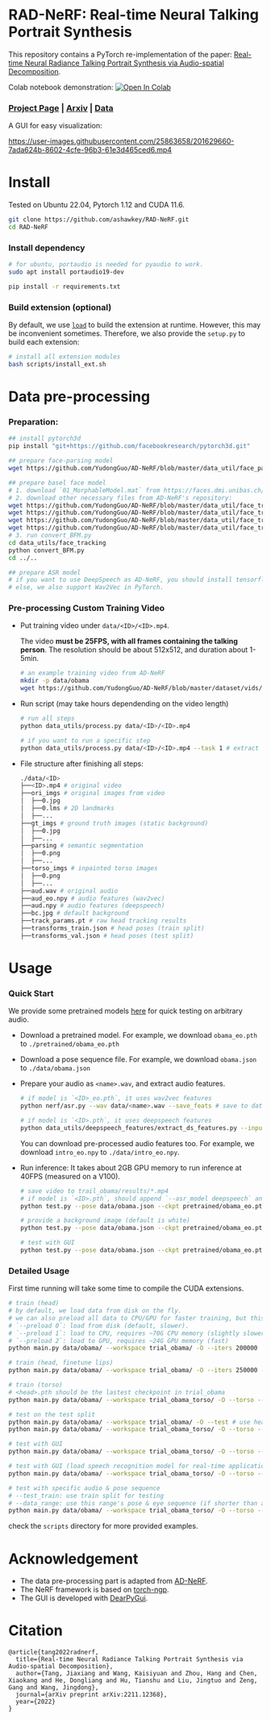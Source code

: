 # RAD-NeRF: Real-time Neural Talking Portrait Synthesis

This repository contains a PyTorch re-implementation of the paper: [Real-time Neural Radiance Talking Portrait Synthesis via Audio-spatial Decomposition]().

Colab notebook demonstration: [![Open In Colab](https://colab.research.google.com/assets/colab-badge.svg)](https://colab.research.google.com/drive/1ZsC6J-eeaOFP43Oi8DuY_aMSNUlM0A_c?usp=sharing)

### [Project Page](https://ashawkey.github.io/radnerf/) | [Arxiv](https://arxiv.org/abs/2211.12368) | [Data](https://drive.google.com/drive/folders/14LfowIkNdjRAD-0ezJ3JENWwY9_ytcXR?usp=sharing)

A GUI for easy visualization:

https://user-images.githubusercontent.com/25863658/201629660-7ada624b-8602-4cfe-96b3-61e3d465ced6.mp4

# Install

Tested on Ubuntu 22.04, Pytorch 1.12 and CUDA 11.6.

```bash
git clone https://github.com/ashawkey/RAD-NeRF.git
cd RAD-NeRF
```

### Install dependency
```bash
# for ubuntu, portaudio is needed for pyaudio to work.
sudo apt install portaudio19-dev

pip install -r requirements.txt
```

### Build extension (optional)
By default, we use [`load`](https://pytorch.org/docs/stable/cpp_extension.html#torch.utils.cpp_extension.load) to build the extension at runtime.
However, this may be inconvenient sometimes.
Therefore, we also provide the `setup.py` to build each extension:
```bash
# install all extension modules
bash scripts/install_ext.sh
```

# Data pre-processing

### Preparation:

```bash
## install pytorch3d
pip install "git+https://github.com/facebookresearch/pytorch3d.git"

## prepare face-parsing model
wget https://github.com/YudongGuo/AD-NeRF/blob/master/data_util/face_parsing/79999_iter.pth?raw=true -O data_utils/face_parsing/79999_iter.pth

## prepare basel face model
# 1. download `01_MorphableModel.mat` from https://faces.dmi.unibas.ch/bfm/main.php?nav=1-2&id=downloads and put it under `data_utils/face_tracking/3DMM/`
# 2. download other necessary files from AD-NeRF's repository:
wget https://github.com/YudongGuo/AD-NeRF/blob/master/data_util/face_tracking/3DMM/exp_info.npy?raw=true -O data_utils/face_tracking/3DMM/exp_info.npy
wget https://github.com/YudongGuo/AD-NeRF/blob/master/data_util/face_tracking/3DMM/keys_info.npy?raw=true -O data_utils/face_tracking/3DMM/keys_info.npy
wget https://github.com/YudongGuo/AD-NeRF/blob/master/data_util/face_tracking/3DMM/sub_mesh.obj?raw=true -O data_utils/face_tracking/3DMM/sub_mesh.obj
wget https://github.com/YudongGuo/AD-NeRF/blob/master/data_util/face_tracking/3DMM/topology_info.npy?raw=true -O data_utils/face_tracking/3DMM/topology_info.npy
# 3. run convert_BFM.py
cd data_utils/face_tracking
python convert_BFM.py
cd ../..

## prepare ASR model
# if you want to use DeepSpeech as AD-NeRF, you should install tensorflow 1.15 manually.
# else, we also support Wav2Vec in PyTorch.
```

### Pre-processing Custom Training Video
* Put training video under `data/<ID>/<ID>.mp4`.

    The video **must be 25FPS, with all frames containing the talking person**. 
    The resolution should be about 512x512, and duration about 1-5min.
    ```bash
    # an example training video from AD-NeRF
    mkdir -p data/obama
    wget https://github.com/YudongGuo/AD-NeRF/blob/master/dataset/vids/Obama.mp4?raw=true -O data/obama/obama.mp4
    ```

* Run script (may take hours dependending on the video length)
    ```bash
    # run all steps
    python data_utils/process.py data/<ID>/<ID>.mp4

    # if you want to run a specific step 
    python data_utils/process.py data/<ID>/<ID>.mp4 --task 1 # extract audio wave
    ```

* File structure after finishing all steps:
    ```bash
    ./data/<ID>
    ├──<ID>.mp4 # original video
    ├──ori_imgs # original images from video
    │  ├──0.jpg
    │  ├──0.lms # 2D landmarks
    │  ├──...
    ├──gt_imgs # ground truth images (static background)
    │  ├──0.jpg
    │  ├──...
    ├──parsing # semantic segmentation
    │  ├──0.png
    │  ├──...
    ├──torso_imgs # inpainted torso images
    │  ├──0.png
    │  ├──...
    ├──aud.wav # original audio 
    ├──aud_eo.npy # audio features (wav2vec)
    ├──aud.npy # audio features (deepspeech)
    ├──bc.jpg # default background
    ├──track_params.pt # raw head tracking results
    ├──transforms_train.json # head poses (train split)
    ├──transforms_val.json # head poses (test split)
    ```

# Usage

### Quick Start

We provide some pretrained models [here](https://drive.google.com/drive/folders/14LfowIkNdjRAD-0ezJ3JENWwY9_ytcXR?usp=sharing) for quick testing on arbitrary audio.

* Download a pretrained model.
    For example, we download `obama_eo.pth` to `./pretrained/obama_eo.pth`

* Download a pose sequence file.
    For example, we download `obama.json` to `./data/obama.json`

* Prepare your audio as `<name>.wav`, and extract audio features.
    ```bash
    # if model is `<ID>_eo.pth`, it uses wav2vec features
    python nerf/asr.py --wav data/<name>.wav --save_feats # save to data/<name>_eo.npy

    # if model is `<ID>.pth`, it uses deepspeech features 
    python data_utils/deepspeech_features/extract_ds_features.py --input data/<name>.wav # save to data/<name>.npy
    ```
    You can download pre-processed audio features too. 
    For example, we download `intro_eo.npy` to `./data/intro_eo.npy`.

* Run inference:
    It takes about 2GB GPU memory to run inference at 40FPS (measured on a V100).
    ```bash
    # save video to trail_obama/results/*.mp4
    # if model is `<ID>.pth`, should append `--asr_model deepspeech` and use `--aud intro.npy` instead.
    python test.py --pose data/obama.json --ckpt pretrained/obama_eo.pth --aud data/intro_eo.npy --workspace trial_obama/ -O --torso

    # provide a background image (default is white)
    python test.py --pose data/obama.json --ckpt pretrained/obama_eo.pth --aud data/intro_eo.npy --workspace trial_obama/ -O --torso --bg_img data/bg.jpg

    # test with GUI
    python test.py --pose data/obama.json --ckpt pretrained/obama_eo.pth --aud data/intro_eo.npy --workspace trial_obama/ -O --torso --bg_img data/bg.jpg --gui
    ```

### Detailed Usage

First time running will take some time to compile the CUDA extensions.

```bash
# train (head)
# by default, we load data from disk on the fly.
# we can also preload all data to CPU/GPU for faster training, but this is very memory-hungry for large datasets.
# `--preload 0`: load from disk (default, slower).
# `--preload 1`: load to CPU, requires ~70G CPU memory (slightly slower)
# `--preload 2`: load to GPU, requires ~24G GPU memory (fast)
python main.py data/obama/ --workspace trial_obama/ -O --iters 200000

# train (head, finetune lips)
python main.py data/obama/ --workspace trial_obama/ -O --iters 250000 --finetune_lips

# train (torso)
# <head>.pth should be the lastest checkpoint in trial_obama
python main.py data/obama/ --workspace trial_obama_torso/ -O --torso --head_ckpt <head>.pth --iters 200000

# test on the test split
python main.py data/obama/ --workspace trial_obama/ -O --test # use head checkpoint, will load GT torso
python main.py data/obama/ --workspace trial_obama_torso/ -O --torso --test

# test with GUI
python main.py data/obama/ --workspace trial_obama_torso/ -O --torso --test --gui

# test with GUI (load speech recognition model for real-time application)
python main.py data/obama/ --workspace trial_obama_torso/ -O --torso --test --gui --asr

# test with specific audio & pose sequence
# --test_train: use train split for testing
# --data_range: use this range's pose & eye sequence (if shorter than audio, automatically mirror and repeat)
python main.py data/obama/ --workspace trial_obama_torso/ -O --torso --test --test_train --data_range 0 100 --aud data/intro_eo.npy
```

check the `scripts` directory for more provided examples.


# Acknowledgement

* The data pre-processing part is adapted from [AD-NeRF](https://github.com/YudongGuo/AD-NeRF).
* The NeRF framework is based on [torch-ngp](https://github.com/ashawkey/torch-ngp).
* The GUI is developed with [DearPyGui](https://github.com/hoffstadt/DearPyGui).

# Citation

```
@article{tang2022radnerf,
  title={Real-time Neural Radiance Talking Portrait Synthesis via Audio-spatial Decomposition},
  author={Tang, Jiaxiang and Wang, Kaisiyuan and Zhou, Hang and Chen, Xiaokang and He, Dongliang and Hu, Tianshu and Liu, Jingtuo and Zeng, Gang and Wang, Jingdong},
  journal={arXiv preprint arXiv:2211.12368},
  year={2022}
}
```
